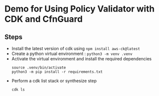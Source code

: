 # Demo for Using Policy Validator with CDK and CfnGuard

## Steps

- Install the latest version of cdk using `npm install aws-ck@latest`
- Create a python virtual environment : `python3 -m venv .venv`
- Activate the virtual environment and install the required dependencies
    ```
    source .venv/bin/activate
    python3 -m pip install -r requirements.txt
    ```
- Perform a cdk list stack or synthesize step
    ```
    cdk ls

    ```

```
